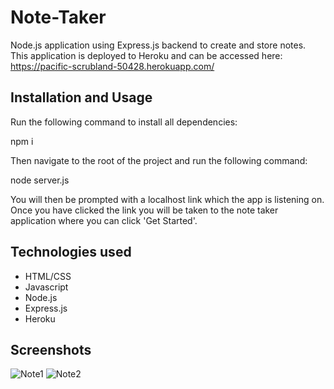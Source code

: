 # Note-Taker

Node.js application using Express.js backend to create and store notes. This application is deployed to Heroku and can be accessed here: https://pacific-scrubland-50428.herokuapp.com/

## Installation and Usage

Run the following command to install all dependencies:

npm i

Then navigate to the root of the project and run the following command:

node server.js

You will then be prompted with a localhost link which the app is listening on. Once you have clicked the link you will be taken to the note taker application where you can click 'Get Started'.

## Technologies used

- HTML/CSS
- Javascript
- Node.js
- Express.js
- Heroku

## Screenshots

![Note1](https://user-images.githubusercontent.com/82734765/134825802-25ecf3b4-5d5b-4611-ae2a-c4238a1c70e8.JPG)
![Note2](https://user-images.githubusercontent.com/82734765/134825805-1bba6025-99ac-41b9-ade0-26117940afed.JPG)
